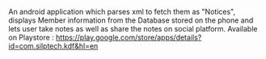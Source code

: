 An android application which parses xml to fetch them as "Notices", displays Member information from the Database stored on the phone and lets user take notes as well as share the notes on social platform. 
Available on Playstore : https://play.google.com/store/apps/details?id=com.silptech.kdf&hl=en
